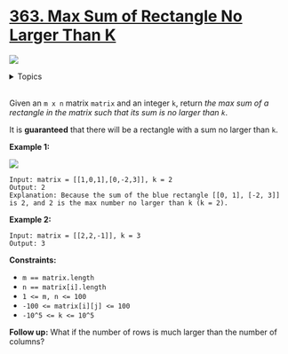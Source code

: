 # [363. Max Sum of Rectangle No Larger Than K](https://leetcode-cn.com/problems/max-sum-of-rectangle-no-larger-than-k/)

![](https://img.shields.io/badge/Difficulty-Hard-red.svg)

<details>
<summary>Topics</summary>

* [`Queue`](https://leetcode-cn.com/tag/queue/)
* [`Binary Search`](https://leetcode-cn.com/tag/binary-search/)
* [`Dynamic Programming`](https://leetcode-cn.com/tag/dynamic-programming/)

</details>
<br />

Given an `m x n` matrix `matrix` and an integer `k`, return *the max sum of a rectangle in the matrix such that its sum is no larger than `k`*.

It is **guaranteed** that there will be a rectangle with a sum no larger than `k`.

**Example 1:**

![](https://assets.leetcode.com/uploads/2021/03/18/sum-grid.jpg)

```
Input: matrix = [[1,0,1],[0,-2,3]], k = 2
Output: 2
Explanation: Because the sum of the blue rectangle [[0, 1], [-2, 3]] is 2, and 2 is the max number no larger than k (k = 2).
```

**Example 2:**

```
Input: matrix = [[2,2,-1]], k = 3
Output: 3
```

**Constraints:**

 + `m == matrix.length`
 + `n == matrix[i].length`
 + `1 <= m, n <= 100`
 + `-100 <= matrix[i][j] <= 100`
 + `-10^5 <= k <= 10^5`

**Follow up:** What if the number of rows is much larger than the number of columns?

